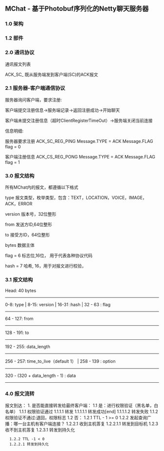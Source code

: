 ## MChat - 基于Photobuf序列化的Netty聊天服务器

### 1.0 架构

### 1.2 部件


  


### 2.0 通讯协议

  


通讯报文列表

  ACK_SC_ 既从服务端发到客户端(SC)的ACK报文


### 2.1 服务器-客户端通信协议

  服务器询问客户端，要求注册:
  
  客户端提交注册信息→服务端记录→返回注册成功→开始聊天
  
  客户端未提交注册信息（超时ClientRegisterTimeOut）→服务端关闭当前连接
  
  信息明细:

  服务器要求注册 ACK_SC_REG_PING Message.TYPE = ACK Message.FLAG flag = 0

  客户端注册信息 ACK_CS_REG_PONG Message.TYPE = ACK Message.FLAG flag = 1
  
### 3.0 报文结构
  
  所有MChat内的报文，都遵循以下格式

  type 报文类型，枚举类型，包含：TEXT，LOCATION，VOICE，IMAGE，ACK，ERROR
  
  version 版本号，32位整形
  
  from 发送方ID,64位整形
  
  to 接受方ID，64位整形
  
  bytes 数据主体
  
  flag = 6 标志位,16位， 用于代表各种协议代码
  
  hash = 7 哈希, 16，用于对报文进行校验，
  
### 3.1 报文结构
  
  Head: 40 bytes  
  
  *************************************************************
  0-8: type |  8-15: version | 16-31 :hash   | 32 - 63 : flag  
  *************************************************************
  64  - 127: from
  *************************************************************
  128 - 191: to
  *************************************************************
  192 - 255: data_length
  *************************************************************
  256 - 257: time_to_live（default 1） | 258 - 139 : option
  *************************************************************
  320 - (320 + data_length - 1) : data
  *************************************************************  
  
  ### 4.0 报文流转

  报文到达：
    1. 是否能直接转发给最终客户端：
      1.1 是：进行权限验证（黑名单，白名单）
      1.1.1 权限验证通过
      1.1.1.1 转发
      1.1.1.1.1 转发成功[end]
      1.1.1.1.2 转发失败
      1.1.2 权限验证不通过:退回，权限标志
      1.2 否： 
      1.2.1 TTL - 1 >= 0 
      1.2.2 发起查询广播：哪一台主机有客户端连接？
      1.2.2.1 收到主机答复
      1.2.2.1.1 转发到目标机
      1.2.3 收不到主机答复
      1.2.3.1 转发到持久化
      
      1.2.2 TTL -1 < 0
      1.2.2.1 转发到持久化 
      
    
      
  
  
  
  
  
 
  
